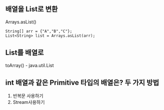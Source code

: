 ## 배열을 List로 변환

Arrays.asList()
```
String[] arr = {"A","B","C"};
List<String> list = Arrays.asList(arr);
```

## List를 배열로
toArray() - java.util.List

## int 배열과 같은 Primitive 타입의 배열은? 두 가지 방법
1. 반복문 사용하기
2. Stream사용하기
